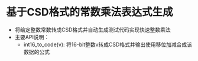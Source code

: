 # 基于CSD格式的常数乘法表达式生成
- 将给定整数常数转成CSD格式并自动生成测试代码实现快速整数乘法
- 主要API说明：
  - int16_to_code(v): 将16-bit整数v转成CSD格式并输出使用移位加减合成该数据的公式
